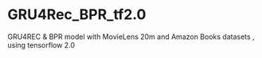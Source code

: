 # GRU4Rec_BPR_tf2.0
GRU4REC &amp; BPR model with MovieLens 20m and Amazon Books datasets , using tensorflow 2.0
